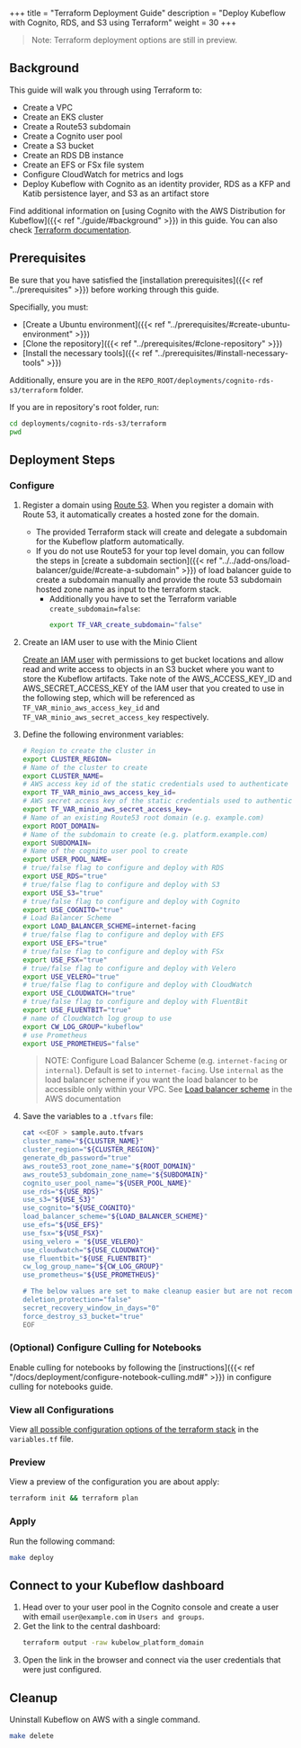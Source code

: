 +++
title = "Terraform Deployment Guide"
description = "Deploy Kubeflow with Cognito, RDS, and S3 using Terraform"
weight = 30
+++

> Note: Terraform deployment options are still in preview.

## Background

This guide will walk you through using Terraform to:
- Create a VPC
- Create an EKS cluster
- Create a Route53 subdomain
- Create a Cognito user pool
- Create a S3 bucket
- Create an RDS DB instance
- Create an EFS or FSx file system
- Configure CloudWatch for metrics and logs
- Deploy Kubeflow with Cognito as an identity provider, RDS as a KFP and Katib persistence layer, and S3 as an artifact store

Find additional information on [using Cognito with the AWS Distribution for Kubeflow]({{< ref "./guide/#background" >}}) in this guide. You can also check [Terraform documentation](https://www.terraform.io/docs).

## Prerequisites

Be sure that you have satisfied the [installation prerequisites]({{< ref "../prerequisites" >}}) before working through this guide.

Specifially, you must:
- [Create a Ubuntu environment]({{< ref "../prerequisites/#create-ubuntu-environment" >}})
- [Clone the repository]({{< ref "../prerequisites/#clone-repository" >}})
- [Install the necessary tools]({{< ref "../prerequisites/#install-necessary-tools" >}})

Additionally, ensure you are in the `REPO_ROOT/deployments/cognito-rds-s3/terraform` folder.

If you are in repository's root folder, run:
```sh
cd deployments/cognito-rds-s3/terraform
pwd
```

## Deployment Steps

### Configure

1. Register a domain using [Route 53](https://docs.aws.amazon.com/Route53/latest/DeveloperGuide/domain-register.html). When you register a domain with Route 53, it automatically creates a hosted zone for the domain. 
    - The provided Terraform stack will create and delegate a subdomain for the Kubeflow platform automatically.
    - If you do not use Route53 for your top level domain, you can follow the steps in [create a subdomain section]({{< ref "../../add-ons/load-balancer/guide/#create-a-subdomain" >}}) of load balancer guide to create a subdomain manually and provide the route 53 subdomain hosted zone name as input to the terraform stack. 
        - Additionally you have to set the Terraform variable `create_subdomain=false`:
            ```sh
            export TF_VAR_create_subdomain="false"
            ```

1. Create an IAM user to use with the Minio Client

    [Create an IAM user](https://docs.aws.amazon.com/IAM/latest/UserGuide/id_users_create.html#id_users_create_cliwpsapi) with permissions to get bucket locations and allow read and write access to objects in an S3 bucket where you want to store the Kubeflow artifacts. Take note of the AWS_ACCESS_KEY_ID and AWS_SECRET_ACCESS_KEY of the IAM user that you created to use in the following step, which will be referenced as `TF_VAR_minio_aws_access_key_id` and `TF_VAR_minio_aws_secret_access_key` respectively.

1. Define the following environment variables:

    ```sh
    # Region to create the cluster in
    export CLUSTER_REGION=
    # Name of the cluster to create
    export CLUSTER_NAME=
    # AWS access key id of the static credentials used to authenticate the Minio Client
    export TF_VAR_minio_aws_access_key_id=
    # AWS secret access key of the static credentials used to authenticate the Minio Client
    export TF_VAR_minio_aws_secret_access_key=
    # Name of an existing Route53 root domain (e.g. example.com)
    export ROOT_DOMAIN=
    # Name of the subdomain to create (e.g. platform.example.com)
    export SUBDOMAIN=
    # Name of the cognito user pool to create
    export USER_POOL_NAME=
    # true/false flag to configure and deploy with RDS
    export USE_RDS="true"
    # true/false flag to configure and deploy with S3
    export USE_S3="true"
    # true/false flag to configure and deploy with Cognito
    export USE_COGNITO="true"
    # Load Balancer Scheme
    export LOAD_BALANCER_SCHEME=internet-facing
    # true/false flag to configure and deploy with EFS
    export USE_EFS="true"
    # true/false flag to configure and deploy with FSx
    export USE_FSX="true"
    # true/false flag to configure and deploy with Velero
    export USE_VELERO="true"
    # true/false flag to configure and deploy with CloudWatch
    export USE_CLOUDWATCH="true"
    # true/false flag to configure and deploy with FluentBit
    export USE_FLUENTBIT="true"
    # name of CloudWatch log group to use
    export CW_LOG_GROUP="kubeflow"
    # use Prometheus
    export USE_PROMETHEUS="false"
    ```

    > NOTE: Configure Load Balancer Scheme (e.g. `internet-facing` or `internal`). Default is set to `internet-facing`. Use `internal` as the load balancer scheme if you want the load balancer to be accessible only within your VPC. See [Load balancer scheme](https://docs.aws.amazon.com/elasticloadbalancing/latest/userguide/how-elastic-load-balancing-works.html#load-balancer-scheme) in the AWS documentation

1. Save the variables to a `.tfvars` file:
    ```sh
    cat <<EOF > sample.auto.tfvars
    cluster_name="${CLUSTER_NAME}"
    cluster_region="${CLUSTER_REGION}"
    generate_db_password="true"
    aws_route53_root_zone_name="${ROOT_DOMAIN}"
    aws_route53_subdomain_zone_name="${SUBDOMAIN}"
    cognito_user_pool_name="${USER_POOL_NAME}"
    use_rds="${USE_RDS}"
    use_s3="${USE_S3}"
    use_cognito="${USE_COGNITO}"
    load_balancer_scheme="${LOAD_BALANCER_SCHEME}"
    use_efs="${USE_EFS}"
    use_fsx="${USE_FSX}"
    using_velero = "${USE_VELERO}"
    use_cloudwatch="${USE_CLOUDWATCH}"
    use_fluentbit="${USE_FLUENTBIT}"
    cw_log_group_name="${CW_LOG_GROUP}"
    use_prometheus="${USE_PROMETHEUS}"

    # The below values are set to make cleanup easier but are not recommended for production
    deletion_protection="false"
    secret_recovery_window_in_days="0"
    force_destroy_s3_bucket="true"
    EOF
    ```

### (Optional) Configure Culling for Notebooks
Enable culling for notebooks by following the [instructions]({{< ref "/docs/deployment/configure-notebook-culling.md#" >}}) in configure culling for notebooks guide.

### View all Configurations

View [all possible configuration options of the terraform stack](https://github.com/awslabs/kubeflow-manifests/blob/main/deployments/cognito-rds-s3/terraform/variables.tf) in the `variables.tf` file.

### Preview

View a preview of the configuration you are about apply:
```sh
terraform init && terraform plan
```

### Apply

Run the following command:
```sh
make deploy
```

## Connect to your Kubeflow dashboard

1. Head over to your user pool in the Cognito console and create a user with email `user@example.com` in `Users and groups`. 
1. Get the link to the central dashboard:
    ```sh
    terraform output -raw kubelow_platform_domain
    ```
1. Open the link in the browser and connect via the user credentials that were just configured.

## Cleanup

Uninstall Kubeflow on AWS with a single command. 
```sh
make delete
```
